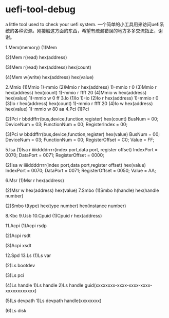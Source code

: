 # uefi-tool-debug


a little tool used to check your uefi system.
一个简单的小工具用来访问uefi系统的各种资源。刚接触这方面的东西，希望有疏漏错误的地方多多交流指正，谢谢。


1.Mem(memory)
  (1)Mem


  (2)Mem r(read) hex(address)


  (3)Mem r(read) hex(address) hex(count)


  (4)Mem w(write) hex(address) hex(value)


2.Mmio
  (1)Mmio
    1)-mmio 
  (2)Mmio r hex(address)
    1)-mmio r 0
  (3)Mmio r hex(address) hex(count)
    1)-mmio r ffff 20
  (4)Mmio w hex(address) hex(value)
    1)-mmio w 0 ff
3.Io
  (1)Io
    1)-io 
  (2)Io r hex(address)
    1)-mmio r 0
  (3)Io r hex(address) hex(count)
    1)-mmio r ffff 20
  (4)Io w hex(address) hex(value)
    1)-mmio w 80 aa
4.Pci
  (1)Pci


  (2)Pci r bbddffrr(bus,device,function,register) hex(count)
  BusNum = 00;
  DeviceNum = 03;
  FunctionNum = 00;
  RegisterIndex = 00;


  (3)Pci w bbddffrr(bus,device,function,register) hex(value)
  BusNum = 00;
  DeviceNum = 03;
  FunctionNum = 00;
  RegisterOffset = C0;
  Value = FF;


5.Isa
  (1)Isa r iiiiddddrrrr(index port,data port, register offset)
  IndexPort = 0070;
  DataPort = 0071;
  RegisterOffset = 0000;


  (2)Isa w iiiiddddrrrr(index port,data port,register offset) hex(value)
  IndexPort = 0070;
  DataPort = 0071;
  RegisterOffset = 0050;
  Value = AA;


6.Msr
  (1)Msr r hex(address)


  (2)Msr w hex(address) hex(value)
7.Smbo
  (1)Smbo h(handle) hex(handle number)


  (2)Smbo t(type) hex(type number) hex(instance number) 


8.Kbc
9.Usb
10.Cpuid
  (1)Cpuid r hex(address)


11.Acpi
  (1)Acpi rsdp


  (2)Acpi rsdt


  (3)Acpi xsdt


12.Spd
13.Ls
  (1)Ls var


  (2)Ls bootdev


  (3)Ls pci


  (4)Ls handle
    1)Ls handle
    2)Ls handle guid(xxxxxxxx-xxxx-xxxx-xxxx-xxxxxxxxxxxx)


  (5)Ls devpath
    1)Ls devpath handle(xxxxxxxx)


  (6)Ls disk
